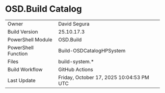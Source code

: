 ﻿# OSD.Build Catalog

| | |
|-|-|
| Owner | David Segura |
| Build Version | 25.10.17.3 |
| PowerShell Module | OSD.Build |
| PowerShell Function | Build-OSDCatalogHPSystem |
| Files | build-system.* |
| Build Workflow | GitHub Actions |
| Last Update | Friday, October 17, 2025 10:04:53 PM UTC |
